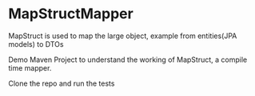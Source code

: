 # MapStructMapper

MapStruct is used to map the large object, example from entities(JPA models) to DTOs

Demo Maven Project to understand the working of MapStruct, a compile time mapper. 

Clone the repo and run the tests
